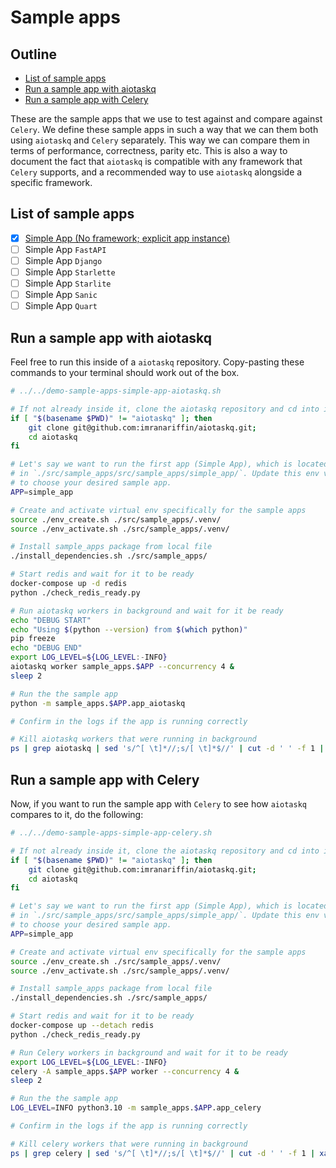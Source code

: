 # Sample apps

## Outline 
* [List of sample apps](#list-of-sample-apps)
* [Run a sample app with aiotaskq](#run-a-sample-app-with-aiotaskq)
* [Run a sample app with Celery](#run-a-sample-app-with-celery)

These are the sample apps that we use to test against and compare against
`Celery`. We define these sample apps in such a way that we can them both
using `aiotaskq` and `Celery` separately. This way we can compare them in terms
of performance, correctness, parity etc. This is also a way to document the
fact that `aiotaskq` is compatible with any framework that `Celery` supports, and
a recommended way to use `aiotaskq` alongside a specific framework.

## List of sample apps

- [x] [Simple App (No framework; explicit app instance)](/src/sample_apps/simple_app/)
- [ ] Simple App `FastAPI`
- [ ] Simple App `Django`
- [ ] Simple App `Starlette`
- [ ] Simple App `Starlite`
- [ ] Simple App `Sanic`
- [ ] Simple App `Quart`

## Run a sample app with aiotaskq

Feel free to run this inside of a `aiotaskq` repository. Copy-pasting
these commands to your terminal should work out of the box.

```bash
# ../../demo-sample-apps-simple-app-aiotaskq.sh

# If not already inside it, clone the aiotaskq repository and cd into it
if [ "$(basename $PWD)" != "aiotaskq" ]; then
    git clone git@github.com:imranariffin/aiotaskq.git;
    cd aiotaskq
fi

# Let's say we want to run the first app (Simple App), which is located
# in `./src/sample_apps/src/sample_apps/simple_app/`. Update this env var APP as you'd like
# to choose your desired sample app.
APP=simple_app

# Create and activate virtual env specifically for the sample apps
source ./env_create.sh ./src/sample_apps/.venv/
source ./env_activate.sh ./src/sample_apps/.venv/

# Install sample_apps package from local file
./install_dependencies.sh ./src/sample_apps/

# Start redis and wait for it to be ready
docker-compose up -d redis
python ./check_redis_ready.py

# Run aiotaskq workers in background and wait for it be ready
echo "DEBUG START"
echo "Using $(python --version) from $(which python)"
pip freeze
echo "DEBUG END"
export LOG_LEVEL=${LOG_LEVEL:-INFO}
aiotaskq worker sample_apps.$APP --concurrency 4 &
sleep 2

# Run the the sample app
python -m sample_apps.$APP.app_aiotaskq

# Confirm in the logs if the app is running correctly

# Kill aiotaskq workers that were running in background
ps | grep aiotaskq | sed 's/^[ \t]*//;s/[ \t]*$//' | cut -d ' ' -f 1 | xargs kill -TERM

```

## Run a sample app with Celery

Now, if you want to run the sample app with `Celery` to see how `aiotaskq`
compares to it, do the following:

```bash
# ../../demo-sample-apps-simple-app-celery.sh

# If not already inside it, clone the aiotaskq repository and cd into it
if [ "$(basename $PWD)" != "aiotaskq" ]; then
    git clone git@github.com:imranariffin/aiotaskq.git;
    cd aiotaskq
fi

# Let's say we want to run the first app (Simple App), which is located
# in `./src/sample_apps/src/sample_apps/simple_app/`. Update this env var APP as you'd like
# to choose your desired sample app.
APP=simple_app

# Create and activate virtual env specifically for the sample apps
source ./env_create.sh ./src/sample_apps/.venv/
source ./env_activate.sh ./src/sample_apps/.venv/

# Install sample_apps package from local file
./install_dependencies.sh ./src/sample_apps/

# Start redis and wait for it to be ready
docker-compose up --detach redis
python ./check_redis_ready.py

# Run Celery workers in background and wait for it to be ready
export LOG_LEVEL=${LOG_LEVEL:-INFO}
celery -A sample_apps.$APP worker --concurrency 4 &
sleep 2

# Run the the sample app
LOG_LEVEL=INFO python3.10 -m sample_apps.$APP.app_celery

# Confirm in the logs if the app is running correctly

# Kill celery workers that were running in background
ps | grep celery | sed 's/^[ \t]*//;s/[ \t]*$//' | cut -d ' ' -f 1 | xargs kill -TERM

```
